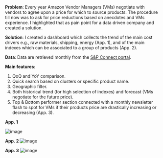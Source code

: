 **Problem**: Every year Amazon Vendor Managers (VMs) negotiate with vendors to agree upon a price for which to source products. The procedure till now was to ask for price reductions based on anecdotes and VMs experience. I highlighted that as pain point for a data driven company and created a solution.

**Solution**: I created a dashboard which collects the trend of the main cost drivers e.g., raw materials, shipping, energy (App. 1), and of the main indexes which can be associated to a group of products (App. 2).

**Data**: Data are retrieved monthly from the [S&P Connect portal](https://connect.ihsmarkit.com/login?callingUrl=https%3a%2f%2fconnect.ihsmarkit.com%2fhome).

**Main features**:
  1. QoQ and YoY comparison.
  2. Quick search based on clusters or specific product name.
  3. Geographic filter.
  4. Both historical trend (for high selection of indexes) and forecast (VMs negotiate for the future price).
  5. Top & Bottom performer section connected with a monthly newsletter flash to spot for VMs if their products price are drastically increasing or decreasing (App. 3).

**App. 1**

![image](https://github.com/pietro-fantini/Cost-Drivers-Dashboard/assets/136325329/f9eaddad-416a-4535-a246-b901a89a03fd)

**App. 2**
![image](https://github.com/pietro-fantini/Cost-Drivers-Dashboard/assets/136325329/6c33b0b9-bf6d-4ab9-9a65-2920fd2fec2e)

**App. 3**
![image](https://github.com/pietro-fantini/Cost-Drivers-Dashboard/assets/136325329/087a5b63-6d41-4c73-86e3-71545837111e)
